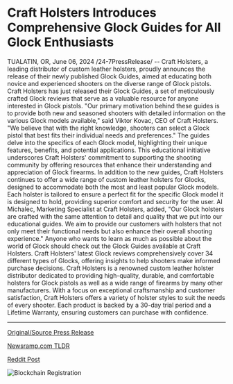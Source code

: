 # Craft Holsters Introduces Comprehensive Glock Guides for All Glock Enthusiasts

TUALATIN, OR, June 06, 2024 /24-7PressRelease/ -- Craft Holsters, a leading distributor of custom leather holsters, proudly announces the release of their newly published Glock Guides, aimed at educating both novice and experienced shooters on the diverse range of Glock pistols.  Craft Holsters has just released their Glock Guides, a set of meticulously crafted Glock reviews that serve as a valuable resource for anyone interested in Glock pistols. "Our primary motivation behind these guides is to provide both new and seasoned shooters with detailed information on the various Glock models available," said Viktor Kovac, CEO of Craft Holsters. "We believe that with the right knowledge, shooters can select a Glock pistol that best fits their individual needs and preferences."  The guides delve into the specifics of each Glock model, highlighting their unique features, benefits, and potential applications. This educational initiative underscores Craft Holsters' commitment to supporting the shooting community by offering resources that enhance their understanding and appreciation of Glock firearms.  In addition to the new guides, Craft Holsters continues to offer a wide range of custom leather holsters for Glocks, designed to accommodate both the most and least popular Glock models. Each holster is tailored to ensure a perfect fit for the specific Glock model it is designed to hold, providing superior comfort and security for the user.  Al Michalec, Marketing Specialist at Craft Holsters, added, "Our Glock holsters are crafted with the same attention to detail and quality that we put into our educational guides. We aim to provide our customers with holsters that not only meet their functional needs but also enhance their overall shooting experience."  Anyone who wants to learn as much as possible about the world of Glock should check out the Glock Guides available at Craft Holsters. Craft Holsters' latest Glock reviews comprehensively cover 34 different types of Glocks, offering insights to help shooters make informed purchase decisions.  Craft Holsters is a renowned custom leather holster distributor dedicated to providing high-quality, durable, and comfortable holsters for Glock pistols as well as a wide range of firearms by many other manufacturers. With a focus on exceptional craftsmanship and customer satisfaction, Craft Holsters offers a variety of holster styles to suit the needs of every shooter. Each product is backed by a 30-day trial period and a Lifetime Warranty, ensuring customers can purchase with confidence. 

---

[Original/Source Press Release](https://www.24-7pressrelease.com/press-release/511455/craft-holsters-introduces-comprehensive-glock-guides-for-all-glock-enthusiasts)
                    

[Newsramp.com TLDR](None) 



[Reddit Post](https://www.reddit.com/r/newsramp/comments/1dg09u5/craft_holsters_releases_comprehensive_glock/) 



![Blockchain Registration](https://cdn.newsramp.app/24-7PressRelease/qrcode/246/6/veilF7dp.webp)